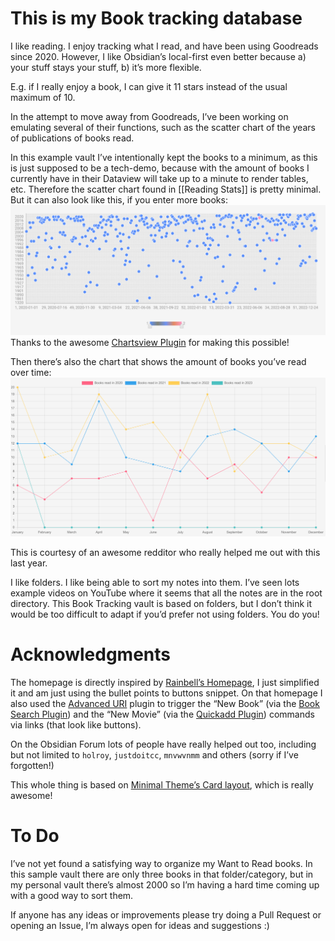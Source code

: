 # This is my Book tracking database

I like reading. I enjoy tracking what I read, and have been using Goodreads since 2020. However, I like Obsidian’s local-first even better because 
a) your stuff stays your stuff, 
b) it’s more flexible. 

E.g. if I really enjoy a book, I can give it 11 stars instead of the usual maximum of 10. 

In the attempt to move away from Goodreads, I’ve been working on emulating several of their functions, such as the scatter chart of the years of publications of books read. 

In this example vault I’ve intentionally kept the books to a minimum, as this is just supposed to be a tech-demo, because with the amount of books I currently have in their Dataview will take up to a minute to render tables, etc. Therefore the scatter chart found in [[Reading Stats]] is pretty minimal. But it can also look like this, if you enter more books:
![Scatter Chart](/Trackers%20and%20Galleries/Things/Attachments/Images/scatter.png)
Thanks to the awesome [Chartsview Plugin](https://github.com/caronchen/obsidian-chartsview-plugin) for making this possible!

Then there’s also the chart that shows the amount of books you’ve read over time:
![Year Chart](/Trackers%20and%20Galleries/Things/Attachments/Images/years.png)

This is courtesy of an awesome redditor who really helped me out with this last year.

I like folders. I like being able to sort my notes into them. I’ve seen lots example videos on YouTube where it seems that all the notes are in the root directory. This Book Tracking vault is based on folders, but I don’t think it would be too difficult to adapt if you’d prefer not using folders. You do you!
# Acknowledgments
The homepage is directly inspired by [Rainbell’s Homepage](https://github.com/Rainbell129/Obsidian-Homepage/), I just simplified it and am just using the bullet points to buttons snippet. On that homepage I also used the [Advanced URI](https://github.com/Vinzent03/obsidian-advanced-uri) plugin to trigger the “New Book” (via the [Book Search Plugin](https://github.com/anpigon/obsidian-book-search-plugin/)) and the “New Movie” (via the [Quickadd Plugin](https://github.com/chhoumann/quickadd)) commands via links (that look like buttons).

On the Obsidian Forum lots of people have really helped out too, including but not limited to `holroy`, `justdoitcc`, `mnvwvnmm` and others (sorry if I’ve forgotten!)

This whole thing is based on [Minimal Theme’s Card layout](https://github.com/kepano/obsidian-minimal), which is really awesome!

# To Do
I’ve not yet found a satisfying way to organize my Want to Read books. In this sample vault there are only three books in that folder/category, but in my personal vault there’s almost 2000 so I’m having a hard time coming up with a good way to sort them.

If anyone has any ideas or improvements please try doing a Pull Request or opening an Issue, I’m always open for ideas and suggestions :)
